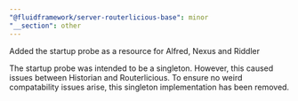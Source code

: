 ```yaml
---
"@fluidframework/server-routerlicious-base": minor
"__section": other
---
```


Added the startup probe as a resource for Alfred, Nexus and Riddler

The startup probe was intended to be a singleton. However, this caused issues between Historian and Routerlicious. To ensure no weird compatability issues arise, this singleton implementation has been removed.
